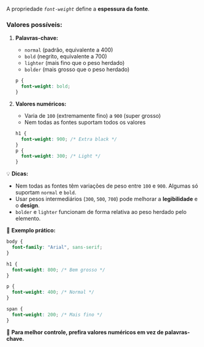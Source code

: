 A propriedade *`font-weight`* define a **espessura da fonte**.

### **Valores possíveis:**

1. **Palavras-chave:**
    
    - `normal` (padrão, equivalente a 400)
    - `bold` (negrito, equivalente a 700)
    - `lighter` (mais fino que o peso herdado)
    - `bolder` (mais grosso que o peso herdado)
    
    ```css
    p {
      font-weight: bold;
    }
    ```
    
2. **Valores numéricos:**
    
    - Varia de `100` (extremamente fino) a `900` (super grosso)
    - Nem todas as fontes suportam todos os valores
    
    ```css
    h1 {
      font-weight: 900; /* Extra black */
    }
    p {
      font-weight: 300; /* Light */
    }
    ```
    

💡 **Dicas:**

- Nem todas as fontes têm variações de peso entre `100` e `900`. Algumas só suportam `normal` e `bold`.
- Usar pesos intermediários (`300`, `500`, `700`) pode melhorar a **legibilidade** e o **design**.
- `bolder` e `lighter` funcionam de forma relativa ao peso herdado pelo elemento.

🔹 **Exemplo prático:**

```css
body {
  font-family: "Arial", sans-serif;
}

h1 {
  font-weight: 800; /* Bem grosso */
}

p {
  font-weight: 400; /* Normal */
}

span {
  font-weight: 200; /* Mais fino */
}
```

🚀 **Para melhor controle, prefira valores numéricos em vez de palavras-chave.**
